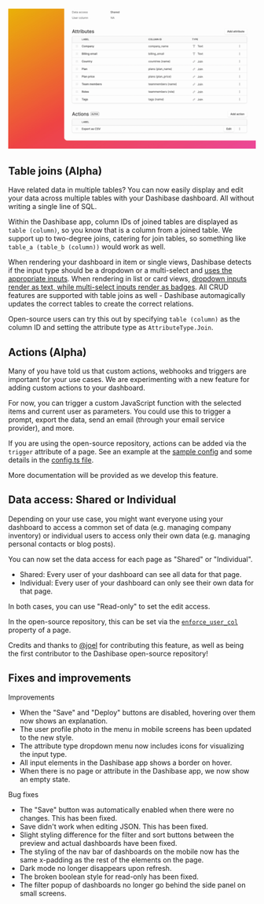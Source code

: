 ![Table joins, actions, and data access settings](../assets/table-joins.png)

## Table joins (Alpha)

Have related data in multiple tables? You can now easily display and edit your data across multiple tables with your Dashibase dashboard. All without writing a single line of SQL.

Within the Dashibase app, column IDs of joined tables are displayed as `table (column)`, so you know that is a column from a joined table. We support up to two-degree joins, catering for join tables, so something like `table_a (table_b (column))` would work as well.

When rendering your dashboard in item or single views, Dashibase detects if the input type should be a dropdown or a multi-select and [uses the appropriate inputs](https://twitter.com/sweekiat_lim/status/1535653890258894849?s=20&t=4LPZon3L7gZvQetZVm91bw). When rendering in list or card views, [dropdown inputs render as text, while multi-select inputs render as badges](https://twitter.com/sweekiat_lim/status/1535001508177055744?s=20&t=rsCTNf9w-BYKjQSRMYi74Q). All CRUD features are supported with table joins as well - Dashibase automagically updates the correct tables to create the correct relations.

Open-source users can try this out by specifying `table (column)` as the column ID and setting the attribute type as `AttributeType.Join`.

## Actions (Alpha)

Many of you have told us that custom actions, webhooks and triggers are important for your use cases. We are experimenting with a new feature for adding custom actions to your dashboard. 

For now, you can trigger a custom JavaScript function with the selected items and current user as parameters. You could use this to trigger a prompt, export the data, send an email (through your email service provider), and more.

If you are using the open-source repository, actions can be added via the `trigger` attribute of a page. See an example at the [sample config](https://github.com/Dashibase/dashibase/blob/25cd4ff17209c6afb389da2a808a636d2e41f588/src/dashibaseConfig.ts#L43-L50) and some details in the [config.ts file](https://github.com/Dashibase/dashibase/blob/25cd4ff17209c6afb389da2a808a636d2e41f588/src/utils/config.ts#L54-L64).

More documentation will be provided as we develop this feature.

## Data access: Shared or Individual

Depending on your use case, you might want everyone using your dashboard to access a common set of data (e.g. managing company inventory) or individual users to access only their own data (e.g. managing personal contacts or blog posts).

You can now set the data access for each page as "Shared" or "Individual". 

- Shared: Every user of your dashboard can see all data for that page. 
- Individual: Every user of your dashboard can only see their own data for that page. 

In both cases, you can use "Read-only" to set the edit access.

In the open-source repository, this can be set via the [`enforce_user_col`](https://github.com/Dashibase/dashibase/blob/25cd4ff17209c6afb389da2a808a636d2e41f588/src/utils/config.ts#L27) property of a page.

Credits and thanks to [@joel](https://github.com/OneFishTwoFishRedFish-JFish) for contributing this feature, as well as being the first contributor to the Dashibase open-source repository!

## Fixes and improvements

Improvements

- When the "Save" and "Deploy" buttons are disabled, hovering over them now shows an explanation.
- The user profile photo in the menu in mobile screens has been updated to the new style.
- The attribute type dropdown menu now includes icons for visualizing the input type.
- All input elements in the Dashibase app shows a border on hover. 
- When there is no page or attribute in the Dashibase app, we now show an empty state.

Bug fixes

- The "Save" button was automatically enabled when there were no changes. This has been fixed.
- Save didn't work when editing JSON. This has been fixed.
- Slight styling difference for the filter and sort buttons between the preview and actual dashboards have been fixed.
- The styling of the nav bar of dashboards on the mobile now has the same x-padding as the rest of the elements on the page. 
- Dark mode no longer disappears upon refresh. 
- The broken boolean style for read-only has been fixed.
- The filter popup of dashboards no longer go behind the side panel on small screens.
